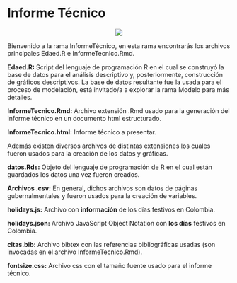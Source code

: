 # Informe Técnico

<p align="center">
<img src=https://images.pexels.com/photos/590041/pexels-photo-590041.jpeg?cs=srgb&dl=pexels-lukas-590041.jpg&fm=jpg />
</p>

Bienvenido a la rama InformeTécnico, en esta rama encontrarás los archivos
 principales Edaed.R e InformeTecnico.Rmd.

**Edaed.R:** Script del lenguaje de programación R en el cual se construyó 
la base de datos para el análisis descriptivo y, posteriormente, 
construcción de gráficos descriptivos. La base de datos resultante fue la 
usada para el proceso de modelación, está invitado/a a explorar la rama 
Modelo para más detalles.

**InformeTecnico.Rmd:** Archivo extensión .Rmd usado para la generación del
 informe técnico en un documento html estructurado.

 **InformeTecnico.html:** Informe técnico a presentar.

Además existen diversos archivos de distintas extensiones los cuales fueron
 usados para la creación de los datos y gráficas.

 **datos.Rds:** Objeto del lenguaje de programación de R en el cual están 
 guardados los datos una vez fueron creados.

**Archivos .csv:** En general, dichos archivos son datos de páginas 
gubernalmentales y fueron usados para la creación de variables.

**holidays.js:** Archivo con **información** de los días festivos en
 Colombia.

**holidays.json:** Archivo JavaScript Object Notation con **los días** 
festivos en Colombia.

**citas.bib:** Archivo bibtex con las referencias bibliográficas usadas 
(son invocadas en el archivo InformeTecnico.Rmd).

**fontsize.css:** Archivo css con el tamaño fuente usado para el informe
 técnico.